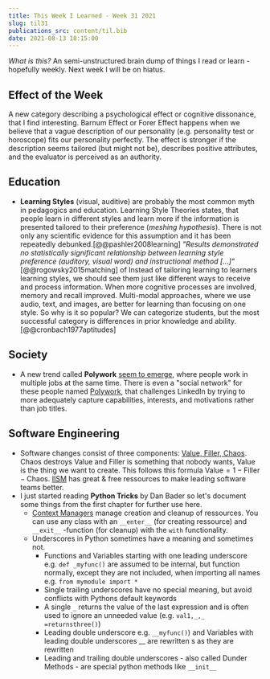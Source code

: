 ```yaml
---
title: This Week I Learned - Week 31 2021
slug: til31
publications_src: content/til.bib
date: 2021-08-13 18:15:00
--- 
```

*What is this?* An semi-unstructured brain dump of things I read or learn - hopefully weekly. 
Next week I will be on hiatus. 

## Effect of the Week
A new category describing a psychological effect or cognitive dissonance, that I find interesting.
Barnum Effect or Forer Effect happens when we believe that a vague description of our personality (e.g. personality test or horoscope) fits our personality perfectly. The effect is stronger if the description seems tailored (but might not be), describes positive attributes, and the evaluator is perceived as an authority.

## Education
- **Learning Styles** (visual, auditive) are probably the most common myth in pedagogics and education. Learning Style Theories states, that people learn in different styles and learn more if the information is presented tailored to their preference (*meshing hypothesis*). There is not only any scientific evidence for this assumption and it has been repeatedly debunked.[@@pashler2008learning] <cite>"Results demonstrated no statistically significant relationship between learning style preference (auditory, visual word) and instructional method [...]"</cite>[@@rogowsky2015matching] of Instead of tailoring learning to learners learning styles, we should see them just like different ways to receive and process information. When more cognitive processes are involved, memory and recall improved. Multi-modal approaches, where we use audio, text, and images, are better for learning than focusing on one style. So why is it so popular? We can categorize students, but the most successful category is differences in prior knowledge and ability. [@@cronbach1977aptitudes]

## Society
- A new trend called **Polywork** [seem to emerge](https://nypost.com/2021/08/01/dont-stick-to-one-job-be-a-jack-of-all-trades/), where people work in multiple jobs at the same time. There is even a "social network" for these people named [Polywork](https://www.polywork.com/), that challenges LinkedIn by trying to more adequately capture capabilities,  interests, and motivations rather than job titles. 

## Software Engineering
- Software changes consist of three components: [Value, Filler, Chaos](https://iism.org/materials?slideDeck=software-management-essentials-theory-1&material=truth-1-the-theory-of-discovery). Chaos destroys Value and Filler is something that nobody wants, Value is the thing we want to create. This follows this formula $\text{Value}=1-\text{Filler}-\text{Chaos}$. [IISM](https://iism.org/materials) has great & free ressources to make leading software teams better.
- I just started reading **Python Tricks** by Dan Bader so let's document some things from the first chapter for further use here.
    - [Context Managers](https://docs.python.org/3/library/contextlib.html) manage creation and cleanup of ressources. You can use any class with an `__enter__` (for creating ressource) and `__exit__` -function (for cleanup)  with the `with` functionality.
    - Underscores in Python sometimes have a meaning and sometimes not. 
        - Functions and Variables starting with one leading underscore e.g. `def _myfunc()` are assumed to be internal, but function normally, except they are not included, when importing all names e.g. `from mymodule import *`
        - Single trailing underscores have no special meaning, but avoid conflicts with Pythons default keywords
        - A single `_` returns the value of the last expression and is often used to ignore an unneeded value (e.g. `val1,_,_ =returnsthree()`) 
        - Leading double underscore e.g. `__myfunc()`) and Variables with leading double underscores __ are rewritten s as they are rewritten
        - Leading and trailing double underscores - also called Dunder Methods - are special python methods like `__init__`


